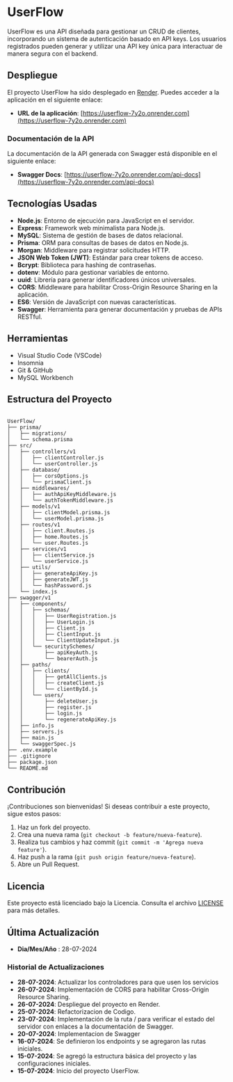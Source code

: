 # UserFlow

UserFlow es una API diseñada para gestionar un CRUD de clientes, incorporando un sistema de autenticación basado en API keys. Los usuarios registrados pueden generar y utilizar una API key única para interactuar de manera segura con el backend.

## Despliegue

El proyecto UserFlow ha sido desplegado en [Render](https://render.com). Puedes acceder a la aplicación en el siguiente enlace:

- **URL de la aplicación**: [https://userflow-7y2o.onrender.com](https://userflow-7y2o.onrender.com)

### Documentación de la API

La documentación de la API generada con Swagger está disponible en el siguiente enlace:

- **Swagger Docs**: [https://userflow-7y2o.onrender.com/api-docs](https://userflow-7y2o.onrender.com/api-docs)

## Tecnologías Usadas

- **Node.js**: Entorno de ejecución para JavaScript en el servidor.
- **Express**: Framework web minimalista para Node.js.
- **MySQL**: Sistema de gestión de bases de datos relacional.
- **Prisma**: ORM para consultas de bases de datos en Node.js.
- **Morgan**: Middleware para registrar solicitudes HTTP.
- **JSON Web Token (JWT)**: Estándar para crear tokens de acceso.
- **Bcrypt**: Biblioteca para hashing de contraseñas.
- **dotenv**: Módulo para gestionar variables de entorno.
- **uuid**: Librería para generar identificadores únicos universales.
- **CORS**: Middleware para habilitar Cross-Origin Resource Sharing en la aplicación.
- **ES6**: Versión de JavaScript con nuevas características.
- **Swagger**: Herramienta para generar documentación y pruebas de APIs RESTful.

## Herramientas

- Visual Studio Code (VSCode)
- Insomnia
- Git & GitHub
- MySQL Workbench

## Estructura del Proyecto

```

UserFlow/
├── prisma/
│   ├── migrations/
│   └── schema.prisma
├── src/
│   ├── controllers/v1
│   │   ├── clientController.js
│   │   └── userController.js
│   ├── database/
│   │   ├── corsOptions.js
│   │   └── prismaClient.js
│   ├── middlewares/
│   │   ├── authApiKeyMiddleware.js
│   │   └── authTokenMiddleware.js
│   ├── models/v1
│   │   ├── clientModel.prisma.js
│   │   └── userModel.prisma.js
│   ├── routes/v1
│   │   ├── client.Routes.js
│   │   ├── home.Routes.js
│   │   └── user.Routes.js
│   ├── services/v1
│   │   ├── clientService.js
│   │   └── userService.js
│   ├── utils/
│   │   ├── generateApiKey.js
│   │   ├── generateJWT.js
│   │   └── hashPassword.js
│   └── index.js
├── swagger/v1
│   ├── components/
│   │   ├── schemas/
│   │   │   ├── UserRegistration.js
│   │   │   ├── UserLogin.js
│   │   │   ├── Client.js
│   │   │   ├── ClientInput.js
│   │   │   └── ClientUpdateInput.js
│   │   └── securitySchemes/
│   │       ├── apiKeyAuth.js
│   │       └── bearerAuth.js
│   ├── paths/
│   │   ├── clients/
│   │   │   ├── getAllClients.js
│   │   │   ├── createClient.js
│   │   │   └── clientById.js
│   │   └── users/
│   │       ├── deleteUser.js
│   │       ├── register.js
│   │       ├── login.js
│   │       └── regenerateApiKey.js
│   ├── info.js
│   ├── servers.js
│   ├── main.js
│   └── swaggerSpec.js
├── .env.example
├── .gitignore
├── package.json
└── README.md

```

## Contribución

¡Contribuciones son bienvenidas! Si deseas contribuir a este proyecto, sigue estos pasos:

1. Haz un fork del proyecto.
2. Crea una nueva rama (`git checkout -b feature/nueva-feature`).
3. Realiza tus cambios y haz commit (`git commit -m 'Agrega nueva feature'`).
4. Haz push a la rama (`git push origin feature/nueva-feature`).
5. Abre un Pull Request.

## Licencia

Este proyecto está licenciado bajo la Licencia. Consulta el archivo [LICENSE](LICENSE) para más detalles.

## Última Actualización

- **Dia/Mes/Año** : 28-07-2024

### Historial de Actualizaciones

- **28-07-2024**: Actualizar los controladores para que usen los servicios
- **26-07-2024**: Implementación de CORS para habilitar Cross-Origin Resource Sharing.
- **26-07-2024**: Despliegue del proyecto en Render.
- **25-07-2024**: Refactorizacion de Codigo.
- **23-07-2024**: Implementación de la ruta / para verificar el estado del servidor con enlaces a la documentación de Swagger.
- **20-07-2024**: Implementacion de Swagger
- **16-07-2024**: Se definieron los endpoints y se agregaron las rutas iniciales.
- **15-07-2024**: Se agregó la estructura básica del proyecto y las configuraciones iniciales.
- **15-07-2024**: Inicio del proyecto UserFlow.
